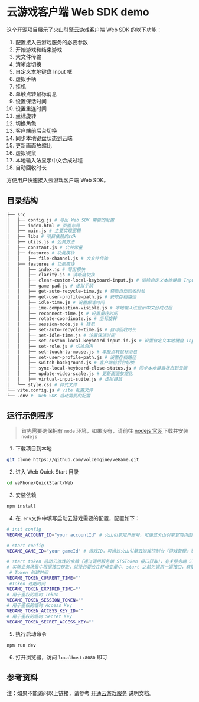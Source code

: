 # 云游戏客户端 Web SDK demo

这个开源项目展示了火山引擎云游戏客户端 Web SDK 的以下功能：

1. 配置接入云游戏服务的必要参数
2. 开始游戏和结束游戏
3. 大文件传输
4. 清晰度切换
5. 自定义本地键盘 Input 框
6. 虚拟手柄
7. 挂机
8. 单触点转鼠标消息
9. 设置保活时间
10. 设置重连时间
11. 坐标旋转
12. 切换角色
13. 客户端前后台切换
14. 同步本地键盘状态到云端
15. 更新画面放缩比
16. 虚拟键鼠
17. 本地输入法显示中文合成过程
18. 自动回收时长

方便用户快速接入云游戏客户端 Web SDK。

## 目录结构

```bash
├── src
│   ├── config.js # 导出 Web SDK 需要的配置
│   ├── index.html # 页面布局
│   ├── main.js # 主要实现逻辑
│   ├── libs # 项目依赖的sdk
│   ├── utils.js # 公共方法
│   ├── constant.js # 公共常量
│   ├── features # 功能模块
│   │   ├── file-channel.js # 大文件传输
│   ├── features # 功能模块
│   │   ├── index.js # 导出模块
│   │   ├── clarity.js # 清晰度切换
│   │   ├── clear-custom-local-keyboard-input.js # 清除自定义本地键盘 Input 框的状态
│   │   ├── game-pad.js # 虚拟手柄
│   │   ├── get-auto-recycle-time.js # 获取自动回收时长
│   │   ├── get-user-profile-path.js # 获取存档路径
│   │   ├── idle-time.js # 设置保活时间
│   │   ├── ime-composition-visible.js # 本地输入法显示中文合成过程
│   │   ├── reconnect-time.js # 设置重连时间
│   │   ├── rotate-coordinate.js # 坐标旋转
│   │   ├── session-mode.js # 挂机
│   │   ├── set-auto-recycle-time.js # 自动回收时长
│   │   ├── set-idle-time.js # 设置保活时间
│   │   ├── set-custom-local-keyboard-input-id.js # 设置自定义本地键盘 Input 框
│   │   ├── set-role.js # 切换角色
│   │   ├── set-touch-to-mouse.js # 单触点转鼠标消息
│   │   ├── set-user-profile-path.js # 设置存档路径
│   │   ├── switch-background.js # 客户端前后台切换
│   │   ├── sync-local-keyboard-close-status.js # 同步本地键盘状态到云端
│   │   ├── update-video-scale.js # 更新画面放缩比
│   │   ├── virtual-input-suite.js # 虚拟键鼠
│   └── style.css # 样式文件
└── vite.config.js # vite 配置文件
└── .env #  Web SDK 启动需要的配置
```

## 运行示例程序

> 首先需要确保拥有 `node` 环境，如果没有，请前往 [nodejs 官网](https://nodejs.org/zh-cn/download)下载并安装 `nodejs`

1. 下载项目到本地

```bash
git clone https://github.com/volcengine/veGame.git
```

2. 进入 Web Quick Start 目录

```bash
cd vePhone/QuickStart/Web
```

3. 安装依赖

```bash
npm install
```

4. 在`.env`文件中填写启动云游戏需要的配置，配置如下：

```bash
# init config
VEGAME_ACCOUNT_ID="your accountId" # 火山引擎用户账号，可通过火山引擎官网页面右上角 用户 > 账号管理 > 主账号信息 获取

# start config
VEGAME_GAME_ID="your gameId" # 游戏ID，可通过火山引擎云游戏控制台『游戏管理』页面获取，例如：1428112352161312345

# start token 启动云游戏的令牌（通过调用服务端 STSToken 接口获取），有关服务端 STSToken 接口的详细信息，参考 [签发临时 Token](https://www.volcengine.com/docs/6512/75588)
# 实际业务场景中根据接口获取，就没必要放在环境变量中，start 之前先调用一遍接口，获取 token 即可
 # Token 创建时间
VEGAME_TOKEN_CURRENT_TIME=""
 #Token 过期时间
VEGAME_TOKEN_EXPIRED_TIME=""
# 用于鉴权的临时 Token
VEGAME_TOKEN_SESSION_TOKEN=""
# 用于鉴权的临时 Access Key
VEGAME_TOKEN_ACCESS_KEY_ID=""
# 用于鉴权的临时 Secret Key
VEGAME_TOKEN_SECRET_ACCESS_KEY=""
```

5. 执行启动命令

```bash
npm run dev
```

6. 打开浏览器，访问 `localhost:8080` 即可

## 参考资料

注：如果不能访问以上链接，请参考 [开通云游戏服务](https://www.volcengine.com/docs/6512/75577) 说明文档。
